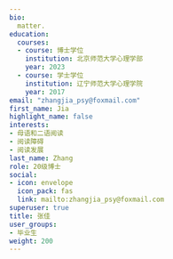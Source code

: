 ```yaml
---
bio: 
  matter.
education:
  courses:
  - course: 博士学位
    institution: 北京师范大学心理学部
    year: 2023
  - course: 学士学位
    institution: 辽宁师范大学心理学院
    year: 2017
email: "zhangjia_psy@foxmail.com"
first_name: Jia
highlight_name: false
interests:
- 母语和二语阅读
- 阅读障碍
- 阅读发展
last_name: Zhang
role: 20级博士
social:
- icon: envelope
  icon_pack: fas
  link: mailto:zhangjia_psy@foxmail.com
superuser: true
title: 张佳
user_groups:
- 毕业生
weight: 200
---
```

